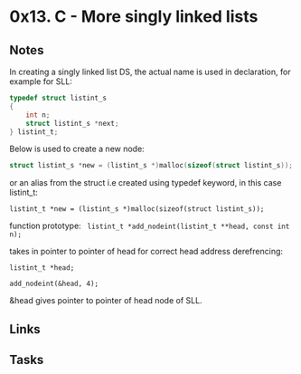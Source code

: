 # 0x13. C - More singly linked lists
## Notes
In creating a singly linked list DS, the actual name is used in declaration, for example for SLL:

```c
typedef struct listint_s
{
	int n;
	struct listint_s *next;
} listint_t;
```
Below is used to create a new node:
```c
struct listint_s *new = (listint_s *)malloc(sizeof(struct listint_s));
```

or an alias from the struct i.e created using typedef keyword, in this case listint_t:

	listint_t *new = (listint_s *)malloc(sizeof(struct listint_s));

function prototype: ```
listint_t *add_nodeint(listint_t **head, const int n);```

takes in pointer to pointer of head for correct head address derefrencing:

```
listint_t *head;

add_nodeint(&head, 4);
```
&head gives pointer to pointer of head node of SLL.

## Links

## Tasks
